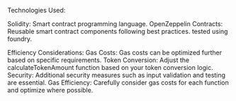 Technologies Used:

Solidity: Smart contract programming language.
OpenZeppelin Contracts: Reusable smart contract components following best practices.
tested using foundry.

Efficiency Considerations:
Gas Costs: Gas costs can be optimized further based on specific requirements.
Token Conversion: Adjust the calculateTokenAmount function based on your token conversion logic.
Security: Additional security measures such as input validation and testing are essential.
Gas Efficiency: Carefully consider gas costs for each function and optimize where possible.
